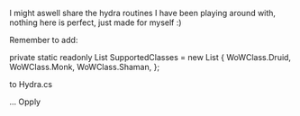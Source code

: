 I might aswell share the hydra routines I have been playing around with, nothing here is perfect, just made for myself :)

Remember to add:

private static readonly List<WoWClass> SupportedClasses = new List<WoWClass>
        {
			WoWClass.Druid,
            WoWClass.Monk,
            WoWClass.Shaman,
        };
		
to Hydra.cs

...
Opply